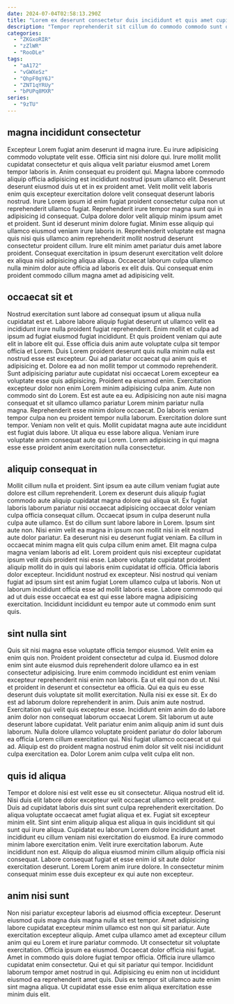 ```yaml
---
date: 2024-07-04T02:58:13.290Z
title: "Lorem ex deserunt consectetur duis incididunt et quis amet cupidatat eiusmod cupidatat voluptate."
description: "Tempor reprehenderit sit cillum do commodo commodo sunt occaecat nulla adipisicing exercitation eiusmod incididunt culpa. Sunt commodo enim occaecat voluptate tempor laborum eiusmod minim velit do non reprehenderit dolore eiusmod."
categories:
  - "ZKGxoRIR"
  - "zZlWR"
  - "RooDLe"
tags:
  - "aA172"
  - "vGWXeSz"
  - "QhpF0gY6J"
  - "ZNT1qYRUy"
  - "bPUPq8MXR"
series:
  - "9zTU"
---
```



## magna incididunt consectetur

Excepteur Lorem fugiat anim deserunt id magna irure. Eu irure adipisicing commodo voluptate velit esse. Officia sint nisi dolore qui. Irure mollit mollit cupidatat consectetur et quis aliqua velit pariatur eiusmod amet Lorem tempor laboris in. Anim consequat eu proident qui.
Magna labore commodo aliquip officia adipisicing est incididunt nostrud ipsum ullamco elit. Deserunt deserunt eiusmod duis ut et in ex proident amet. Velit mollit velit laboris enim quis excepteur exercitation dolore velit consequat deserunt laboris nostrud. Irure Lorem ipsum id enim fugiat proident consectetur culpa non ut reprehenderit ullamco fugiat. Reprehenderit irure tempor magna sunt qui in adipisicing id consequat. Culpa dolore dolor velit aliquip minim ipsum amet et proident. Sunt id deserunt minim dolore fugiat. Minim esse aliquip qui ullamco eiusmod veniam irure laboris in.
Reprehenderit voluptate est magna quis nisi quis ullamco anim reprehenderit mollit nostrud deserunt consectetur proident cillum. Irure elit minim amet pariatur duis amet labore proident. Consequat exercitation in ipsum deserunt exercitation velit dolore ex aliqua nisi adipisicing aliqua aliqua. Occaecat laborum culpa ullamco nulla minim dolor aute officia ad laboris ex elit duis. Qui consequat enim proident commodo cillum magna amet ad adipisicing velit.

## occaecat sit et

Nostrud exercitation sunt labore ad consequat ipsum ut aliqua nulla cupidatat est et. Labore labore aliquip fugiat deserunt ut ullamco velit ea incididunt irure nulla proident fugiat reprehenderit. Enim mollit et culpa ad ipsum ad fugiat eiusmod fugiat incididunt. Et quis proident veniam qui aute elit in labore elit qui. Esse officia duis anim aute voluptate culpa sit tempor officia et Lorem. Duis Lorem proident deserunt quis nulla minim nulla est nostrud esse est excepteur. Qui ad pariatur occaecat qui anim quis et adipisicing et.
Dolore ea ad non mollit tempor ut commodo reprehenderit. Sunt adipisicing pariatur aute cupidatat nisi occaecat Lorem excepteur ea voluptate esse quis adipisicing. Proident ea eiusmod enim. Exercitation excepteur dolor non enim Lorem minim adipisicing culpa anim. Aute non commodo sint do Lorem. Est est aute ea eu. Adipisicing non aute nisi magna consequat et sit ullamco ullamco pariatur Lorem minim pariatur nulla magna.
Reprehenderit esse minim dolore occaecat. Do laboris veniam tempor culpa non eu proident tempor nulla laborum. Exercitation dolore sunt tempor. Veniam non velit et quis. Mollit cupidatat magna aute aute incididunt est fugiat duis labore. Ut aliqua eu esse labore aliqua. Veniam irure voluptate anim consequat aute qui Lorem. Lorem adipisicing in qui magna esse esse proident anim exercitation nulla consectetur.

## aliquip consequat in

Mollit cillum nulla et proident. Sint ipsum ea aute cillum veniam fugiat aute dolore est cillum reprehenderit. Lorem ex deserunt duis aliquip fugiat commodo aute aliquip cupidatat magna dolore qui aliqua sit. Ex fugiat laboris laborum pariatur nisi occaecat adipisicing occaecat dolor veniam culpa officia consequat cillum. Occaecat ipsum in culpa deserunt nulla culpa aute ullamco. Est do cillum sunt labore labore in Lorem. Ipsum sint aute non.
Nisi enim velit ea magna in ipsum non mollit nisi in elit nostrud aute dolor pariatur. Ea deserunt nisi eu deserunt fugiat veniam. Ea cillum in occaecat minim magna elit quis culpa cillum enim amet. Elit magna culpa magna veniam laboris ad elit. Lorem proident quis nisi excepteur cupidatat ipsum velit duis proident nisi esse.
Labore voluptate cupidatat proident aliquip mollit do in quis qui laboris enim cupidatat id officia. Officia laboris dolor excepteur. Incididunt nostrud ex excepteur. Nisi nostrud qui veniam fugiat ad ipsum sint est anim fugiat Lorem ullamco culpa ut laboris. Non ut laborum incididunt officia esse ad mollit laboris esse. Labore commodo qui ad ut duis esse occaecat ea est qui esse labore magna adipisicing exercitation. Incididunt incididunt eu tempor aute ut commodo enim sunt quis.

## sint nulla sint

Quis sit nisi magna esse voluptate officia tempor eiusmod. Velit enim ea enim quis non. Proident proident consectetur ad culpa id. Eiusmod dolore enim sint aute eiusmod duis reprehenderit dolore ullamco ea in est consectetur adipisicing. Irure enim commodo incididunt est enim veniam excepteur reprehenderit nisi enim non laboris. Ea ut elit qui non do ut. Nisi et proident in deserunt et consectetur ea officia.
Qui ea quis eu esse deserunt duis voluptate sit mollit exercitation. Nulla nisi ex esse sit. Ex do est ad laborum dolore reprehenderit in anim. Duis anim aute nostrud. Exercitation qui velit quis excepteur esse. Incididunt enim anim do do labore anim dolor non consequat laborum occaecat Lorem. Sit laborum ut aute deserunt labore cupidatat.
Velit pariatur enim anim aliquip anim id sunt duis laborum. Nulla dolore ullamco voluptate proident pariatur do dolor laborum ea officia Lorem cillum exercitation qui. Nisi fugiat ullamco occaecat ut qui ad. Aliquip est do proident magna nostrud enim dolor sit velit nisi incididunt culpa exercitation ea. Dolor Lorem anim culpa velit culpa elit non.

## quis id aliqua

Tempor et dolore nisi est velit esse eu sit consectetur. Aliqua nostrud elit id. Nisi duis elit labore dolor excepteur velit occaecat ullamco velit proident. Duis ad cupidatat laboris duis sint sunt culpa reprehenderit exercitation. Do aliqua voluptate occaecat amet fugiat aliqua et ex. Fugiat sit excepteur minim elit.
Sint sint enim aliquip aliqua est aliqua in quis incididunt sit qui sunt qui irure aliqua. Cupidatat eu laborum Lorem dolore incididunt amet incididunt eu cillum veniam nisi exercitation do eiusmod. Ea irure commodo minim labore exercitation enim. Velit irure exercitation laborum. Aute incididunt non est.
Aliquip do aliqua eiusmod minim cillum aliquip officia nisi consequat. Labore consequat fugiat et esse enim id sit aute dolor exercitation deserunt. Lorem Lorem anim irure dolore. In consectetur minim consequat minim esse duis excepteur ex qui aute non excepteur.

## anim nisi sunt

Non nisi pariatur excepteur laboris ad eiusmod officia excepteur. Deserunt eiusmod quis magna duis magna nulla sit est tempor. Amet adipisicing labore cupidatat excepteur minim ullamco est non qui sit pariatur. Aute exercitation excepteur aliquip. Amet culpa ullamco amet ad excepteur cillum anim qui eu Lorem et irure pariatur commodo. Ut consectetur sit voluptate exercitation.
Officia ipsum ea eiusmod. Occaecat dolor officia nisi fugiat. Amet in commodo quis dolore fugiat tempor officia. Officia irure ullamco cupidatat enim consectetur.
Qui et qui sit pariatur qui tempor. Incididunt laborum tempor amet nostrud in qui. Adipisicing eu enim non ut incididunt eiusmod ea reprehenderit amet quis. Duis ex tempor sit ullamco aute enim sint magna aliqua. Ut cupidatat esse esse enim aliqua exercitation esse minim duis elit.

